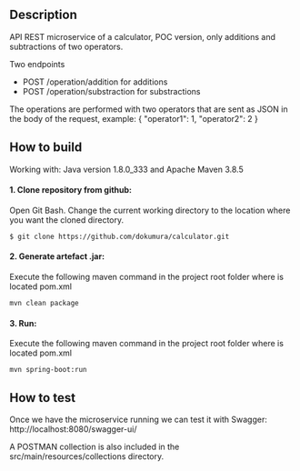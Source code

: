 ## Description
API REST microservice of a calculator, POC version, only additions and subtractions of two operators.

Two endpoints
  - POST /operation/addition for additions
  - POST /operation/substraction for substractions 
  
The operations are performed with two operators that are sent as JSON in the body of the request, example:
{
  "operator1": 1,
  "operator2": 2
}

## How to build
Working with: 	Java version 1.8.0_333 and Apache Maven 3.8.5

#### 1. Clone repository from github:
Open Git Bash.
Change the current working directory to the location where you want the cloned directory.

```
$ git clone https://github.com/dokumura/calculator.git
```

#### 2. Generate artefact .jar:
Execute the following maven command in the project root folder where is located pom.xml

```
mvn clean package
```

#### 3. Run:
Execute the following maven command in the project root folder where is located pom.xml

```
mvn spring-boot:run
```
## How to test
Once we have the microservice running we can test it with Swagger:
http://localhost:8080/swagger-ui/

A POSTMAN collection is also included in the src/main/resources/collections directory.

